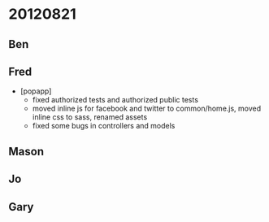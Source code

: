 # 20120821

## Ben



## Fred
- [popapp]
  - fixed authorized tests and authorized public tests
  - moved inline js for facebook and twitter to common/home.js, moved inline css to sass, renamed assets
  - fixed some bugs in controllers and models



## Mason



## Jo



## Gary